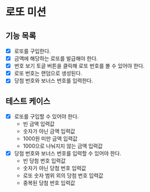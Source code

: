 # 로또 미션

## 기능 목록

- [x] 로또를 구입한다.
- [x] 금액에 해당하는 로또를 발급해야 한다.
- [x] 번호 보기 토글 버튼을 클릭해 로또 번호를 볼 수 있어야 한다.
- [x] 로또 번호는 랜덤으로 생성된다.
- [x] 당첨 번호와 보너스 번호를 입력한다.

## 테스트 케이스

- [x] 로또를 구입할 수 있어야 한다.
  - 빈 금액 입력값
  - 숫자가 아닌 금액 입력값
  - 1000원 미만 금액 입력값
  - 1000으로 나눠지지 않는 금액 입력값
- [x] 당첨 번호와 보너스 번호를 입력할 수 있어야 한다.
  - 빈 당첨 번호 입력값
  - 숫자가 아닌 당첨 번호 입력값
  - 로또 숫자 범위 외의 당첨 번호 입력값
  - 중복된 당첨 번호 입력값
